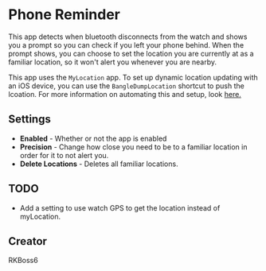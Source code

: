 # Phone Reminder
This app detects when bluetooth disconnects from the watch and shows you a prompt so you can check if you left your phone behind.
When the prompt shows, you can choose to set the location you are currently at as a familiar location, so it won't alert you whenever you are nearby.

This app uses the `MyLocation` app. To set up dynamic location updating with an iOS device, you can use the `BangleDumpLocation` shortcut to push the lcoation. 
For more information on automating this and setup, look [here.](https://banglejs.com/apps/?id=ios&readme)


## Settings
* <b>Enabled</b> - Whether or not the app is enabled
* <b>Precision</b> - Change how close you need to be to a familiar location in order for it to not alert you.
* <b>Delete Locations</b> - Deletes all familiar locations.
## TODO
- Add a setting to use watch GPS to get the location instead of myLocation.

## Creator
RKBoss6

